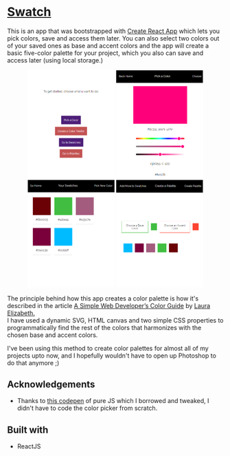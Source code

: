 # [Swatch](http://fazeelanizam.com/swatch)

This is an app that was bootstrapped with [Create React App](https://github.com/facebook/create-react-app) which lets you pick colors, save and access them later. You can also select two colors out of your saved ones as base and accent colors and the app will create a basic five-color palette for your project, which you also can save and access later (using local storage.)

<div align='center'>
  <img src='1.png' width='40%' />
  <img src='2.png' width='40%' />
  <img src='3.png' width='40%' />
  <img src='4.png' width='40%' />
</div>

The principle behind how this app creates a color palette is how it's described in the article [A Simple Web Developer’s Color Guide](https://www.smashingmagazine.com/2016/04/web-developer-guide-color/) by [Laura Elizabeth.](https://github.com/laura-elizabeth) <br>
I have used a dynamic SVG, HTML canvas and two simple CSS properties to programmatically find the rest of the colors that harmonizes with the chosen base and accent colors.

I've been using this method to create color palettes for almost all of my projects upto now, and I hopefully wouldn't have to open up Photoshop to do that anymore ;)

## Acknowledgements

* Thanks to [this codepen](https://codepen.io/yazeedalhimali/pen/jOPLwJr) of pure JS which I borrowed and tweaked, I didn't have to code the color picker from scratch.

## Built with

* ReactJS

